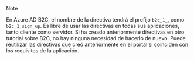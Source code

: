 > [!NOTE]
> En Azure AD B2C, el nombre de la directiva tendrá el prefijo `b2c_1_`, como `b2c_1_sign_up`.  Es libre de usar las directivas en todas sus aplicaciones, tanto cliente como servidor.  Si ha creado anteriormente directivas en otro tutorial sobre B2C, no hay ninguna necesidad de hacerlo de nuevo. Puede reutilizar las directivas que creó anteriormente en el portal si coinciden con los requisitos de la aplicación.
> 
> 



<!--HONumber=Jan17_HO1-->


